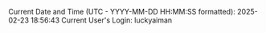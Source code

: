 Current Date and Time (UTC - YYYY-MM-DD HH:MM:SS formatted): 2025-02-23 18:56:43
Current User's Login: luckyaiman
